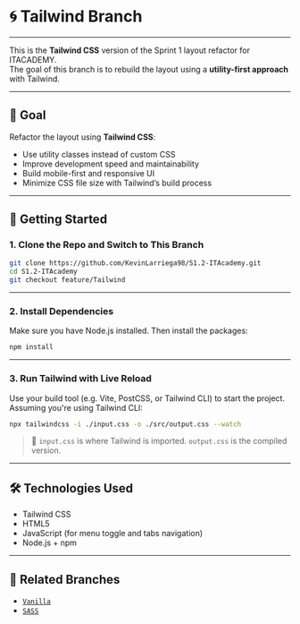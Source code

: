 # 🌀 Tailwind Branch

---

This is the **Tailwind CSS** version of the Sprint 1 layout refactor for ITACADEMY.  
The goal of this branch is to rebuild the layout using a **utility-first approach** with Tailwind.

---

## 🧠 Goal

Refactor the layout using **Tailwind CSS**:

- Use utility classes instead of custom CSS
- Improve development speed and maintainability
- Build mobile-first and responsive UI
- Minimize CSS file size with Tailwind’s build process

---

## 🚀 Getting Started

### 1. Clone the Repo and Switch to This Branch

```bash
git clone https://github.com/KevinLarriega98/S1.2-ITAcademy.git
cd S1.2-ITAcademy
git checkout feature/Tailwind
```

---

### 2. Install Dependencies

Make sure you have Node.js installed. Then install the packages:

```bash
npm install
```

---

### 3. Run Tailwind with Live Reload

Use your build tool (e.g. Vite, PostCSS, or Tailwind CLI) to start the project.  
Assuming you're using Tailwind CLI:

```bash
npx tailwindcss -i ./input.css -o ./src/output.css --watch
```

> 📁 `input.css` is where Tailwind is imported. `output.css` is the compiled version.

---

## 🛠 Technologies Used

- Tailwind CSS
- HTML5
- JavaScript (for menu toggle and tabs navigation)
- Node.js + npm

---

## 🔗 Related Branches

- [`Vanilla`](https://github.com/KevinLarriega98/S1.2-ITAcademy/tree/feature/vanilla)
- [`SASS`](https://github.com/KevinLarriega98/S1.2-ITAcademy/tree/feature/SASS)